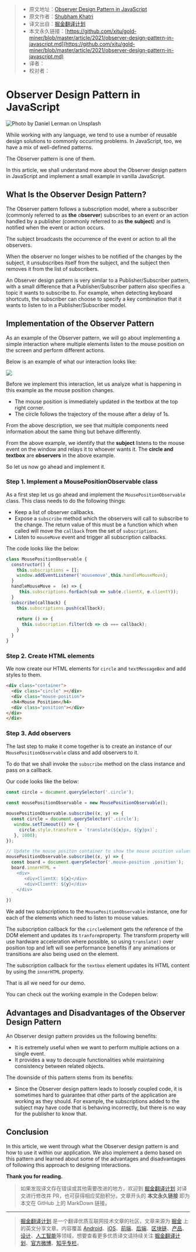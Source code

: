 > * 原文地址：[Observer Design Pattern in JavaScript](https://betterprogramming.pub/observer-design-pattern-in-javascript-c839ee49add4)
> * 原文作者：[Shubham Khatri](https://medium.com/@shubham-khatri)
> * 译文出自：[掘金翻译计划](https://github.com/xitu/gold-miner)
> * 本文永久链接：[https://github.com/xitu/gold-miner/blob/master/article/2021/observer-design-pattern-in-javascript.md](https://github.com/xitu/gold-miner/blob/master/article/2021/observer-design-pattern-in-javascript.md)
> * 译者：
> * 校对者：

# Observer Design Pattern in JavaScript

![Photo by [Daniel Lerman](https://unsplash.com/@dlerman6?utm_source=medium&utm_medium=referral) on [Unsplash](https://unsplash.com?utm_source=medium&utm_medium=referral)](https://cdn-images-1.medium.com/max/7680/0*ArBjTJj9lM6Jv7Ww)

While working with any language, we tend to use a number of reusable design solutions to commonly occurring problems. In JavaScript, too, we have a mix of well-defined patterns.

The Observer pattern is one of them.

In this article, we shall understand more about the Observer design pattern in JavaScript and implement a small example in vanilla JavaScript.

## What Is the Observer Design Pattern?

The Observer pattern follows a subscription model, where a subscriber (commonly referred to as **the** o**bserver**) subscribes to an event or an action handled by a publisher (commonly referred to as **the** **subject**) and is notified when the event or action occurs.

The subject broadcasts the occurrence of the event or action to all the observers.

When the observer no longer wishes to be notified of the changes by the subject, it unsubscribes itself from the subject, and the subject then removes it from the list of subscribers.

An Observer design pattern is very similar to a Publisher/Subscriber pattern, with a small difference that a Publisher/Subscriber pattern also specifies a topic it wants to subscribe to. For example, when detecting keyboard shortcuts, the subscriber can choose to specify a key combination that it wants to listen to in a Publisher/Subscriber model.

## Implementation of the Observer Pattern

As an example of the Observer pattern, we will go about implementing a simple interaction where multiple elements listen to the mouse position on the screen and perform different actions.

Below is an example of what our interaction looks like:

![](https://cdn-images-1.medium.com/max/2900/1*YQgn_fI7CgJ9UHoqpsh2OA.gif)

Before we implement this interaction, let us analyze what is happening in this example as the mouse position changes.

* The mouse position is immediately updated in the textbox at the top right corner.
* The circle follows the trajectory of the mouse after a delay of 1s.

From the above description, we see that multiple components need information about the same thing but behave differently.

From the above example, we identify that the **subject** listens to the mouse event on the window and relays it to whoever wants it. The **circle and textbox** are **observers** in the above example.

So let us now go ahead and implement it.

### Step 1. Implement a MousePositionObservable class

As a first step let us go ahead and implement the `MousePositionObservable` class. This class needs to do the following things:

* Keep a list of observer callbacks.
* Expose a `subscribe` method which the observers will call to subscribe to the change. The return value of this must be a function which when called will move the `callback` from the set of `subscriptions`.
* Listen to `mouseMove` event and trigger all subscription callbacks.

The code looks like the below:

```JavaScript
class MousePositionObservable {
  constructor() {
    this.subscriptions = [];
    window.addEventListener('mousemove',this.handleMouseMove);
  }
  handleMouseMove =  (e) => {
     this.subscriptions.forEach(sub => sub(e.clientX, e.clientY));
  }
  subscribe(callback) {
    this.subscriptions.push(callback);    
    
    return () => {
      this.subscription.filter(cb => cb === callback);
    }
  }
}
```

### Step 2. Create HTML elements

We now create our HTML elements for `circle` and `textMessageBox` and add styles to them.

```HTML
<div class="container">
  <div class="circle" ></div>
  <div class="mouse-position">
  <h4>Mouse Position</h4>
  <div class="position"></div>
</div>
</div>
```

### Step 3. Add observers

The last step to make it come together is to create an instance of our `MousePositionObservable` class and add observers to it.

To do that we shall invoke the `subscribe` method on the class instance and pass on a callback.

Our code looks like the below:

```JavaScript
const circle = document.querySelector('.circle');
  
const mousePositionObservable = new MousePositionObservable();

mousePositionObservable.subscribe((x, y) => {
  const circle = document.querySelector('.circle');
   window.setTimeout(() => {
     circle.style.transform = `translate(${x}px, ${y}px)`;
   }, 1000);
});

// Update the mouse positon container to show the mouse position values
mousePositionObservable.subscribe((x, y) => {
  const board = document.querySelector('.mouse-position .position');
  board.innerHTML = `
    <div>
       <div>ClientX: ${x}</div>
       <div>ClientY: ${y}</div>
    </div>
  `
})
```

We add two subscriptions to the `MousePositionObservable` instance, one for each of the elements which need to listen to mouse values.

The subscription callback for the `circle`element gets the reference of the DOM element and updates its `tranform`property. The transform property will use hardware acceleration where possible, so using `translate()` over position top and left will see performance benefits if any animations or transitions are also being used on the element.

The subscription callback for the `textbox` element updates its HTML content by using the `innerHTML` property.

That is all we need for our demo.

You can check out the working example in the Codepen below:

## Advantages and Disadvantages of the Observer Design Pattern

An Observer design pattern provides us the following benefits:

* It is extremely useful when we want to perform multiple actions on a single event.
* It provides a way to decouple functionalities while maintaining consistency between related objects.

The downside of this pattern stems from its benefits:

* Since the Observer design pattern leads to loosely coupled code, it is sometimes hard to guarantee that other parts of the application are working as they should. For example, the subscriptions added to the subject may have code that is behaving incorrectly, but there is no way for the publisher to know that.

## Conclusion

In this article, we went through what the Observer design pattern is and how to use it within our application. We also implement a demo based on this pattern and learned about some of the advantages and disadvantages of following this approach to designing interactions.

**Thank you for reading.**

> 如果发现译文存在错误或其他需要改进的地方，欢迎到 [掘金翻译计划](https://github.com/xitu/gold-miner) 对译文进行修改并 PR，也可获得相应奖励积分。文章开头的 **本文永久链接** 即为本文在 GitHub 上的 MarkDown 链接。

---

> [掘金翻译计划](https://github.com/xitu/gold-miner) 是一个翻译优质互联网技术文章的社区，文章来源为 [掘金](https://juejin.im) 上的英文分享文章。内容覆盖 [Android](https://github.com/xitu/gold-miner#android)、[iOS](https://github.com/xitu/gold-miner#ios)、[前端](https://github.com/xitu/gold-miner#前端)、[后端](https://github.com/xitu/gold-miner#后端)、[区块链](https://github.com/xitu/gold-miner#区块链)、[产品](https://github.com/xitu/gold-miner#产品)、[设计](https://github.com/xitu/gold-miner#设计)、[人工智能](https://github.com/xitu/gold-miner#人工智能)等领域，想要查看更多优质译文请持续关注 [掘金翻译计划](https://github.com/xitu/gold-miner)、[官方微博](http://weibo.com/juejinfanyi)、[知乎专栏](https://zhuanlan.zhihu.com/juejinfanyi)。
